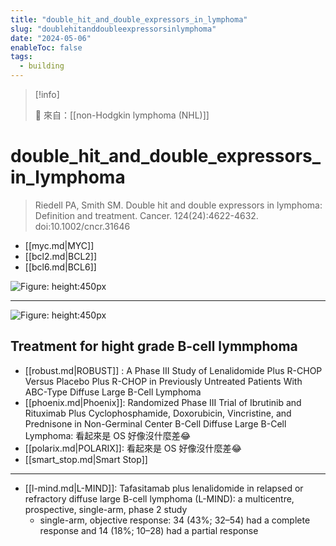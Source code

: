 ```yaml
---
title: "double_hit_and_double_expressors_in_lymphoma"
slug: "doublehitanddoubleexpressorsinlymphoma"
date: "2024-05-06"
enableToc: false
tags:
  - building
---
```


> [!info]
>
> 🌱 來自：[[non-Hodgkin lymphoma (NHL)]]

# double_hit_and_double_expressors_in_lymphoma

> Riedell PA, Smith SM. Double hit and double expressors in lymphoma: Definition and treatment. Cancer. 124(24):4622-4632. doi:10.1002/cncr.31646

- [[myc.md|MYC]]
- [[bcl2.md|BCL2]]
- [[bcl6.md|BCL6]]

![Figure: height:450px](https://i.imgur.com/DvcgJ7h.png)

---
![Figure: height:450px](https://i.imgur.com/s3ovecI.jpeg)
## Treatment for hight grade B-cell lymmphoma
- [[robust.md|ROBUST]] : A Phase III Study of Lenalidomide Plus R-CHOP Versus Placebo Plus R-CHOP in Previously Untreated Patients With ABC-Type Diffuse Large B-Cell Lymphoma
- [[phoenix.md|Phoenix]]: Randomized Phase III Trial of Ibrutinib and Rituximab Plus Cyclophosphamide, Doxorubicin, Vincristine, and Prednisone in Non-Germinal Center B-Cell Diffuse Large B-Cell Lymphoma: 看起來是 OS 好像沒什麼差😂
- [[polarix.md|POLARIX]]: 看起來是 OS 好像沒什麼差😂
- [[smart_stop.md|Smart Stop]]
---

- [[l-mind.md|L-MIND]]: Tafasitamab plus lenalidomide in relapsed or refractory diffuse large B-cell lymphoma (L-MIND): a multicentre, prospective, single-arm, phase 2 study
  - single-arm, objective response: 34 (43%; 32–54) had a complete response and 14 (18%; 10–28) had a partial response
